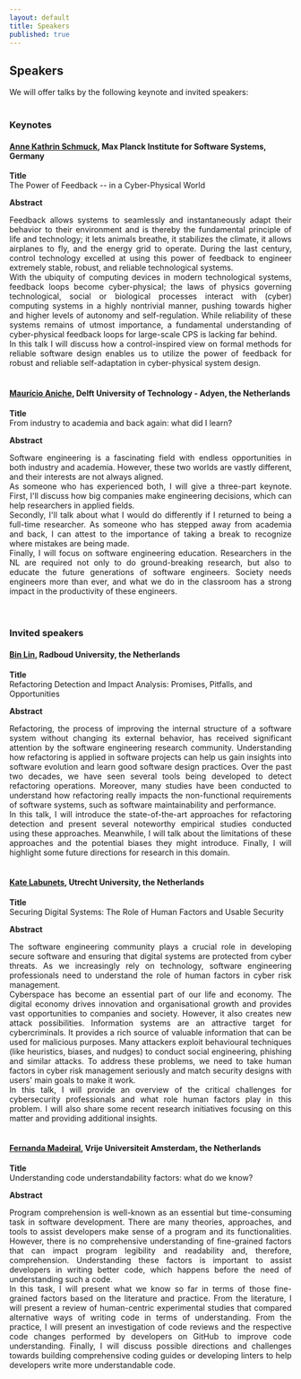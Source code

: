 ```yaml
---
layout: default
title: Speakers
published: true
---
```


## Speakers

We will offer talks by the following keynote and invited speakers:
<br/><br/>

### Keynotes

#### <a href="https://wp.mpi-sws.org/akschmuck/"><b>Anne Kathrin Schmuck</b></a>, Max Planck Institute for Software Systems, Germany <br />
**Title**\
The Power of Feedback -- in a Cyber-Physical World

**Abstract**

<div style="text-align: justify">
Feedback allows systems to seamlessly and instantaneously adapt their behavior to their environment and is thereby the fundamental principle of life and technology; it lets animals breathe, it stabilizes the climate, it allows airplanes to fly, and the energy grid to operate. During the last century, control technology excelled at using this power of feedback to engineer extremely stable, robust, and reliable technological systems.
<br />
With the ubiquity of computing devices in modern technological systems, feedback loops become cyber-physical; the laws of physics governing technological, social or biological processes interact with (cyber) computing systems in a highly nontrivial manner, pushing towards higher and higher levels of autonomy and self-regulation. While reliability of these systems remains of utmost importance, a fundamental understanding of cyber-physical feedback loops for large-scale CPS is lacking far behind.
<br />
In this talk I will discuss how a control-inspired view on formal methods for reliable software design enables us to utilize the power of feedback for robust and reliable self-adaptation in cyber-physical system design.
</div>
<br/>

#### <a href="https://www.mauricioaniche.com/">Maurício Aniche</a>, Delft University of Technology - Adyen, the Netherlands <br />
**Title**\
From industry to academia and back again: what did I learn?

**Abstract**

<div style="text-align: justify">
Software engineering is a fascinating field with endless opportunities in both industry and academia. However, these two worlds are vastly different, and their interests are not always aligned.
<br/>
As someone who has experienced both, I will give a three-part keynote. First, I'll discuss how big companies make engineering decisions, which can help researchers in applied fields.
<br/>
Secondly, I'll talk about what I would do differently if I returned to being a full-time researcher. As someone who has stepped away from academia and back, I can attest to the importance of taking a break to recognize where mistakes are being made.
<br/>
Finally, I will focus on software engineering education. Researchers in the NL are required not only to do ground-breaking research, but also to educate the future generations of software engineers. Society needs engineers more than ever, and what we do in the classroom has a strong impact in the productivity of these engineers.
</div>
<br><br>

### Invited speakers

#### <a href="https://binlin.info/index.html"><b>Bin Lin</b></a>, Radboud University, the Netherlands <br />
**Title**\
Refactoring Detection and Impact Analysis: Promises, Pitfalls, and Opportunities

**Abstract**
<div style="text-align: justify">
Refactoring, the process of improving the internal structure of a software system without changing its external behavior, has received significant attention by the software engineering research community. Understanding how refactoring is applied in software projects can help us gain insights into software evolution and learn good software design practices. Over the past two decades, we have seen several tools being developed to detect refactoring operations. Moreover, many studies have been conducted to understand how refactoring really impacts the non-functional requirements of software systems, such as software maintainability and performance.
<br/>
In this talk, I will introduce the state-of-the-art approaches for refactoring detection and present several noteworthy empirical studies conducted using these approaches. Meanwhile, I will talk about the limitations of these approaches and the potential biases they might introduce. Finally, I will highlight some future directions for research in this domain.
</div>
<br />

#### <a href="https://www.uu.nl/staff/KLabunets"><b>Kate Labunets</b></a>, Utrecht University, the Netherlands<br />
**Title**\
Securing Digital Systems: The Role of Human Factors and Usable Security

**Abstract**
<div style="text-align: justify">
The software engineering community plays a crucial role in developing secure software and ensuring that digital systems are protected from cyber threats. As we increasingly rely on technology, software engineering professionals need to understand the role of human factors in cyber risk management.
<br />
Cyberspace has become an essential part of our life and economy. The digital economy drives innovation and organisational growth and provides vast opportunities to companies and society. However, it also creates new attack possibilities. Information systems are an attractive target for cybercriminals. It provides a rich source of valuable information that can be used for malicious purposes. Many attackers exploit behavioural techniques (like heuristics, biases, and nudges) to conduct social engineering, phishing and similar attacks. To address these problems, we need to take human factors in cyber risk management seriously and match security designs with users' main goals to make it work.
<br />
In this talk, I will provide an overview of the critical challenges for cybersecurity professionals and what role human factors play in this problem. I will also share some recent research initiatives focusing on this matter and providing additional insights.
</div>
<br />

#### <a href="https://fermadeiral.github.io/">Fernanda Madeiral</a>, Vrije Universiteit Amsterdam, the Netherlands <br/>
**Title**\
Understanding code understandability factors: what do we know?

**Abstract**
<div style="text-align: justify">
Program comprehension is well-known as an essential but time-consuming task in software development. There are many theories, approaches, and tools to assist developers make sense of a program and its functionalities. However, there is no comprehensive understanding of fine-grained factors that can impact program legibility and readability and, therefore, comprehension. Understanding these factors is important to assist developers in writing better code, which happens before the need of understanding such a code.
<br />
In this task, I will present what we know so far in terms of those fine-grained factors based on the literature and practice. From the literature, I will present a review of human-centric experimental studies that compared alternative ways of writing code in terms of understanding. From the practice, I will present an investigation of code reviews and the respective code changes performed by developers on GitHub to improve code understanding. Finally, I will discuss possible directions and challenges towards building comprehensive coding guides or developing linters to help developers write more understandable code.
</div>
<br />







